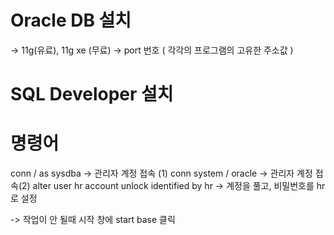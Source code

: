 # Oracle DB 설치
-> 11g(유료), 11g xe (무료)
-> port 번호 ( 각각의 프로그램의 고유한 주소값 )
 
# SQL Developer 설치 


# 명령어
conn / as sysdba -> 관리자 계정 접속 (1)
conn system / oracle -> 관리자 계정 접속(2)
alter user hr account unlock identified by hr -> 계정을 풀고, 비밀번호를 hr로 설정

-> 작업이 안 될때 시작 창에 start base 클릭
